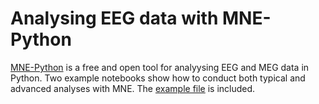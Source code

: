 # Analysing EEG data with MNE-Python

[MNE-Python](http://www.martinos.org/mne/stable/index.html) is a free and open tool for
analyysing EEG and MEG data in Python. Two example notebooks show how to conduct both
typical and advanced analyses with MNE. The [example file](oddball-epo.fif) is included.
